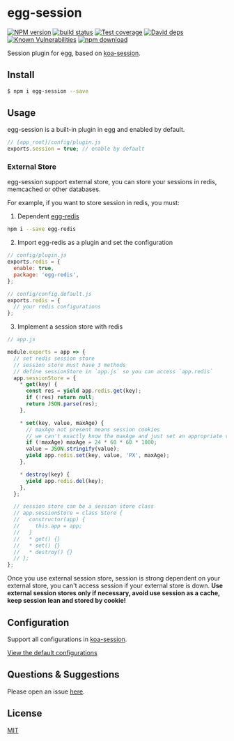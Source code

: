 # egg-session

[![NPM version][npm-image]][npm-url]
[![build status][travis-image]][travis-url]
[![Test coverage][codecov-image]][codecov-url]
[![David deps][david-image]][david-url]
[![Known Vulnerabilities][snyk-image]][snyk-url]
[![npm download][download-image]][download-url]

[npm-image]: https://img.shields.io/npm/v/egg-session.svg?style=flat-square
[npm-url]: https://npmjs.org/package/egg-session
[travis-image]: https://img.shields.io/travis/eggjs/egg-session.svg?style=flat-square
[travis-url]: https://travis-ci.org/eggjs/egg-session
[codecov-image]: https://codecov.io/github/eggjs/egg-session/coverage.svg?branch=master
[codecov-url]: https://codecov.io/github/eggjs/egg-session?branch=master
[david-image]: https://img.shields.io/david/eggjs/egg-session.svg?style=flat-square
[david-url]: https://david-dm.org/eggjs/egg-session
[snyk-image]: https://snyk.io/test/npm/egg-session/badge.svg?style=flat-square
[snyk-url]: https://snyk.io/test/npm/egg-session
[download-image]: https://img.shields.io/npm/dm/egg-session.svg?style=flat-square
[download-url]: https://npmjs.org/package/egg-session

Session plugin for egg, based on [koa-session](https://github.com/koajs/session).

## Install

```bash
$ npm i egg-session --save
```

## Usage

egg-session is a built-in plugin in egg and enabled by default.

```js
// {app_root}/config/plugin.js
exports.session = true; // enable by default
```

### External Store

egg-session support external store, you can store your sessions in redis, memcached or other databases.

For example, if you want to store session in redis, you must:

1. Dependent [egg-redis](https://github.com/eggjs/egg-redis)

  ```bash
  npm i --save egg-redis
  ```

2. Import egg-redis as a plugin and set the configuration

  ```js
  // config/plugin.js
  exports.redis = {
    enable: true,
    package: 'egg-redis',
  };
  ```

  ```js
  // config/config.default.js
  exports.redis = {
    // your redis configurations
  };
  ```

3. Implement a session store with redis

  ```js
  // app.js

  module.exports = app => {
    // set redis session store
    // session store must have 3 methods
    // define sessionStore in `app.js` so you can access `app.redis`
    app.sessionStore = {
      * get(key) {
        const res = yield app.redis.get(key);
        if (!res) return null;
        return JSON.parse(res);
      },

      * set(key, value, maxAge) {
        // maxAge not present means session cookies
        // we can't exactly know the maxAge and just set an appropriate value like one day
        if (!maxAge) maxAge = 24 * 60 * 60 * 1000;
        value = JSON.stringify(value);
        yield app.redis.set(key, value, 'PX', maxAge);
      },

      * destroy(key) {
        yield app.redis.del(key);
      },
    };

    // session store can be a session store class
    // app.sessionStore = class Store {
    //   constructor(app) {
    //     this.app = app;
    //   }
    //   * get() {}
    //   * set() {}
    //   * destroy() {}
    // };
  };
  ```

Once you use external session store, session is strong dependent on your external store, you can't access session if your external store is down. **Use external session stores only if necessary, avoid use session as a cache, keep session lean and stored by cookie!**

## Configuration

Support all configurations in [koa-session](https://github.com/koajs/session).

[View the default configurations](config/config.default.js)

## Questions & Suggestions

Please open an issue [here](https://github.com/eggjs/egg/issues).

## License

[MIT](LICENSE)
